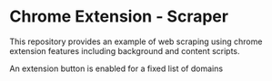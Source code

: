 # Chrome Extension - Scraper

This repository provides an example of web scraping using chrome extension features including  background and content scripts.

An extension button is enabled for a fixed list of domains
